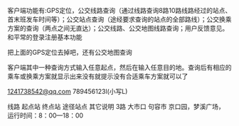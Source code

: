 
客户端功能有:GPS定位，公交线路查询（通过线路查询8路10路线路经过的站点、首末班发车时间等）；公交站点查询（途经要求查询的站点的全部路线）；公交换乘方案的查询（两点之间无直达）；公交线路、公交地图线路查询；用户反馈意见。和平常的登录注册基本功能

把上面的GPS定位去掉吧，还有公交地图查询

客户端其中一种查询方式输入任意起点，然后在输入任意目的地。查询后有相应的乘车或换乘方案就显示出来没有就提示没有合适乘车方案就可以了

1241738542@qq.com   789456123l(小写L)

线路  起点站  终点站    途径站点                    其它说明
3路   大市口   句容市    京口园，梦溪广场，   运行时间：8：00—18：00